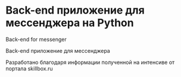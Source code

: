 # Back-end приложение для мессенджера на Python

Back-end for messenger

Back-end приложение для мессенджера

Разработано благодаря информации полученной на интенсиве от портала skillbox.ru
